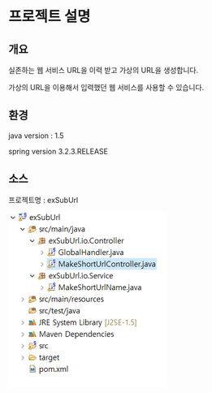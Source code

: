 ﻿프로젝트 설명
===========================

## 개요
실존하는 웹 서비스 URL을 이력 받고 가상의 URL을 생성합니다.

가상의 URL을 이용해서 입력했던 웹 서비스를 사용할 수 있습니다.

## 환경
java version : 1.5

spring version 3.2.3.RELEASE


## 소스
프로젝트명 : exSubUrl

![structure](./images/structure.png)


